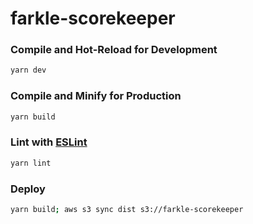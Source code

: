 # farkle-scorekeeper

### Compile and Hot-Reload for Development

```sh
yarn dev
```

### Compile and Minify for Production

```sh
yarn build
```

### Lint with [ESLint](https://eslint.org/)

```sh
yarn lint
```

### Deploy

```sh
yarn build; aws s3 sync dist s3://farkle-scorekeeper
```
